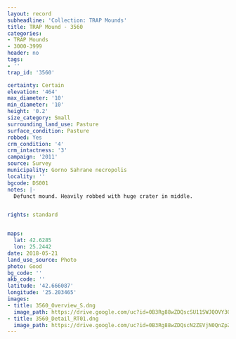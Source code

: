 ```yaml
---
layout: record
subheadline: 'Collection: TRAP Mounds'
title: TRAP Mound - 3560
categories:
- TRAP Mounds
- 3000-3999
header: no
tags:
- ''
trap_id: '3560'

certainty: Certain
elevation: '464'
max_diameter: '10'
min_diameter: '10'
height: '0.2'
size_category: Small
surrounding_land_use: Pasture
surface_condition: Pasture
robbed: Yes
crm_condition: '4'
crm_intactness: '3'
campaign: '2011'
source: Survey
municipality: Gorno Sahrane necropolis
locality: ''
bgcode: DS001
notes: |-
  Defunct mound. Heavily robbed with huge crater in middle.


rights: standard


maps:
  lat: 42.6285
  lon: 25.2442
date: 2018-05-21
land_use_source: Photo
photo: Good
bg_code: ''
akb_code: ''
latitude: '42.666087'
longitude: '25.203465'
images:
- title: 3560_Overview_S.dng
  image_path: https://drive.google.com/uc?id=0B3Rg88wZDQscSU11SWJQOVY3Q3M
- title: 3560_Detail_RT01.dng
  image_path: https://drive.google.com/uc?id=0B3Rg88wZDQscN2ZEVjN0QnZpZjA
---
```

